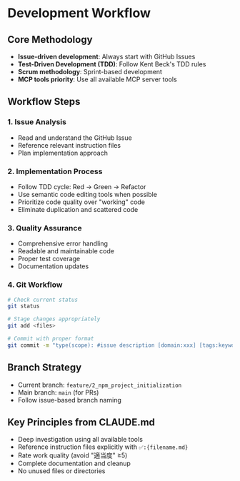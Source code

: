 # Development Workflow

## Core Methodology
- **Issue-driven development**: Always start with GitHub Issues
- **Test-Driven Development (TDD)**: Follow Kent Beck's TDD rules
- **Scrum methodology**: Sprint-based development
- **MCP tools priority**: Use all available MCP server tools

## Workflow Steps

### 1. Issue Analysis
- Read and understand the GitHub Issue
- Reference relevant instruction files
- Plan implementation approach

### 2. Implementation Process
- Follow TDD cycle: Red → Green → Refactor
- Use semantic code editing tools when possible
- Prioritize code quality over "working" code
- Eliminate duplication and scattered code

### 3. Quality Assurance
- Comprehensive error handling
- Readable and maintainable code
- Proper test coverage
- Documentation updates

### 4. Git Workflow
```bash
# Check current status
git status

# Stage changes appropriately
git add <files>

# Commit with proper format
git commit -m "type(scope): #issue description [domain:xxx] [tags:keyword1,keyword2]"
```

## Branch Strategy
- Current branch: `feature/2_npm_project_initialization`
- Main branch: `main` (for PRs)
- Follow issue-based branch naming

## Key Principles from CLAUDE.md
- Deep investigation using all available tools
- Reference instruction files explicitly with `✅️:{filename.md}`
- Rate work quality (avoid "適当度" ≥5)
- Complete documentation and cleanup
- No unused files or directories